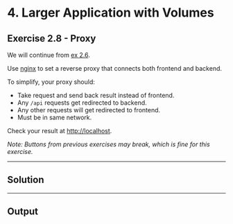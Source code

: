 # 4. Larger Application with Volumes

## Exercise 2.8 - Proxy

We will continue from [ex 2.6](../ex2.6_database). 

Use [nginx](https://hub.docker.com/_/nginx) to set a reverse proxy that connects both frontend and backend.

To simplify, your proxy should:
- Take request and send back result instead of frontend.
- Any `/api` requests get redirected to backend.
- Any other requests will get redirected to frontend.
- Must be in same network.

Check your result at [http://localhost](http://localhost).

*Note: Buttons from previous exercises may break, which is fine for this exercise.*

---

## Solution

---

## Output